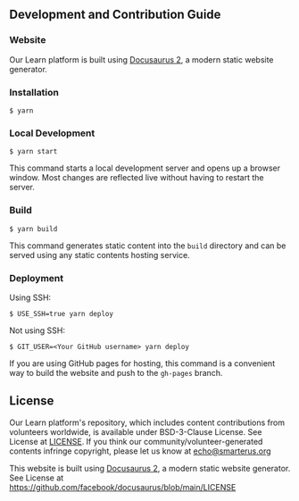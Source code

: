 ## Development and Contribution Guide

### Website

Our Learn platform is built using [Docusaurus 2](https://docusaurus.io/), a modern static website generator.

### Installation

```
$ yarn
```

### Local Development

```
$ yarn start
```

This command starts a local development server and opens up a browser window. Most changes are reflected live without having to restart the server.

### Build

```
$ yarn build
```

This command generates static content into the `build` directory and can be served using any static contents hosting service.

### Deployment

Using SSH:

```
$ USE_SSH=true yarn deploy
```

Not using SSH:

```
$ GIT_USER=<Your GitHub username> yarn deploy
```

If you are using GitHub pages for hosting, this command is a convenient way to build the website and push to the `gh-pages` branch.

## License

Our Learn platform's repository, which includes content contributions from volunteers worldwide, is available under BSD-3-Clause License. See License at [LICENSE](https://github.com/The-Programming-Foundation/tutorials/blob/4.0/LICENSE). If you think our community/volunteer-generated contents infringe copyright, please let us know at [echo@smarterus.org](echo@smarterus.org)

This website is built using [Docusaurus 2](https://docusaurus.io/), a modern static website generator. See License at https://github.com/facebook/docusaurus/blob/main/LICENSE
